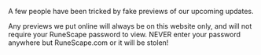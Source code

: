 A few people have been tricked by fake previews of our upcoming updates.

Any previews we put online will always be on this website only, and will not require your RuneScape password to view. NEVER enter your password anywhere but RuneScape.com or it will be stolen!
